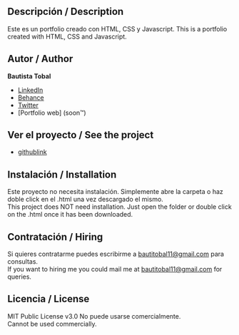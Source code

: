 ## Descripción / Description  
Este es un portfolio creado con HTML, CSS y Javascript.
This is a portfolio created with HTML, CSS and Javascript.

## Autor / Author
**Bautista Tobal**

* [LinkedIn](https://linkedin.com/in/bautista-tobal-b25a4a237/)
* [Behance](https://be.net/bautitobal)
* [Twitter](https://twitter.com/bautitobal)
* [Portfolio web] (soon™)

## Ver el proyecto / See the project 
- [githublink](githublink)

## Instalación / Installation
Este proyecto no necesita instalación. Simplemente abre la carpeta o haz doble click en el .html una vez descargado el mismo.  
This project does NOT need installation. Just open the folder or double click on the .html once it has been downloaded.

## Contratación / Hiring
Si quieres contratarme puedes escribirme a bautitobal11@gmail.com para consultas.  
If you want to hiring me you could mail me at bautitobal11@gmail.com for queries.  

## Licencia / License
MIT Public License v3.0
No puede usarse comercialmente.  
Cannot be used commercially.  
